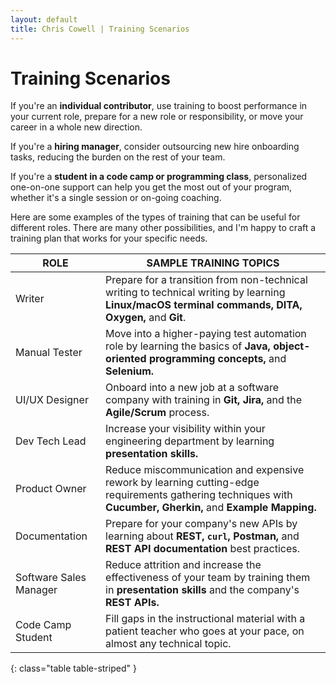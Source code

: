 ```yaml
---
layout: default
title: Chris Cowell | Training Scenarios
---
```


# Training Scenarios

If you're an **individual contributor**, use training to boost performance in your current role, prepare for a new role or responsibility, or move your career in a whole new direction.

If you're a **hiring manager**, consider outsourcing new hire onboarding tasks, reducing the burden on the rest of your team.

If you're a **student in a code camp or programming class**, personalized one-on-one support can help you get the most out of your program, whether it's a single session or on-going coaching.

Here are some examples of the types of training that can be useful for different roles. There are many other possibilities, and I'm happy to craft a training plan that works for your specific needs.

| ROLE | SAMPLE TRAINING TOPICS |
| ----- | -----|
| Writer | Prepare for a transition from non-technical writing to technical writing by learning **Linux/macOS terminal commands, DITA, Oxygen,** and **Git**. |
| Manual Tester | Move into a higher-paying test automation role by learning the basics of **Java, object-oriented programming concepts,** and **Selenium.** |
| UI/UX Designer | Onboard into a new job at a software company with training in **Git, Jira,** and the **Agile/Scrum** process. |
| Dev Tech Lead | Increase your visibility within your engineering department by learning **presentation skills.** |
| Product Owner | Reduce miscommunication and expensive rework by learning cutting-edge requirements gathering techniques with **Cucumber, Gherkin,** and **Example Mapping.**
| Documentation | Prepare for your company's new APIs by learning about **REST, `curl`, Postman,** and **REST API documentation** best practices. | 
| Software Sales Manager | Reduce attrition and increase the effectiveness of your team by training them in **presentation skills** and the company's **REST APIs.**
| Code Camp Student | Fill gaps in the instructional material with a patient teacher who goes at your pace, on almost any technical topic.
{: class="table table-striped" }
